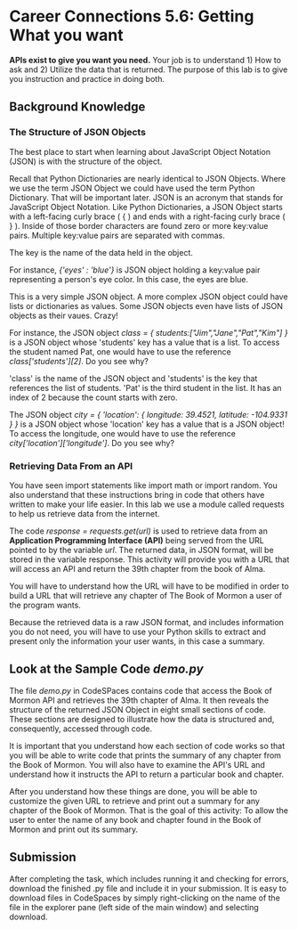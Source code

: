 # Career Connections 5.6: Getting What you want



**APIs exist to give you want you need.** Your job is to understand 1) How to ask and 2) Utilize the data that is returned. The purpose of this lab is to give you instruction and practice in doing both.
 

## Background Knowledge 

### The Structure of JSON Objects
The best place to start when learning about JavaScript Object Notation (JSON) is with the structure of the object.

Recall that Python Dictionaries are nearly identical to JSON Objects. Where we use the term JSON Object we could have used the term Python Dictionary. That will be important later.
JSON is an acronym that stands for JavaScript Object Notation. Like Python Dictionaries, a JSON Object starts with a left-facing curly brace ( { ) and ends with a right-facing curly brace ( } ). Inside of those border characters are found zero or more key:value pairs. Multiple key:value pairs are separated with commas. 

The key is the name of the data held in the object. 

For instance, _{'eyes' : 'blue'}_ is JSON object holding a key:value pair representing a person's eye color. In this case, the eyes are blue. 

This is a very simple JSON object. A more complex JSON object could have lists or dictionaries as values. Some  JSON objects even have lists of JSON objects as their vaues. Crazy!

For instance, the JSON object _class = { students:["Jim","Jane","Pat","Kim"] }_ is a JSON object whose 'students' key has a value that is a list.
To access the student named Pat, one would have to use the reference _class['students'][2]_. Do you see why? 

'class' is the name of the JSON object and 'students' is the key that references the list of students. 'Pat' is the third student in the list. It has an index of 2 because the count starts with zero.

The JSON object _city = { 'location': { longitude: 39.4521, latitude: -104.9331 } }_ is a JSON object whose 'location' key has a value that is a JSON object! To access the longitude, one would have to use the reference _city['location']['longitude']_. Do you see why?

### Retrieving Data From an API

You have seen import statements like import math or import random. You also understand that these instructions bring in code that others have written to make your life easier. In this lab we use a module called requests to help us retrieve data from the internet. 

The code _response = requests.get(url)_ is used to retrieve data from an **Application Programming Interface (API)** being served from the URL pointed to by the variable _url_. The returned data, in JSON format, will be stored in the variable response. This activity will provide you with a URL that will access an API and return the 39th chapter from the book of Alma. 

You will have to understand how the URL will have to be modified in order to build a URL that will retrieve any chapter of The Book of Mormon a user of the program wants.  

Because the retrieved data is a raw JSON format, and includes information you do not need, you will have to use your Python skills to extract and present only the information your user wants, in this case a summary. 

## Look at the Sample Code _demo.py_

The file _demo.py_ in CodeSPaces contains code that access the Book of Mormon API and retrieves the 39th chapter of Alma. It then reveals the structure of the returned JSON Object in eight small sections of code. These sections are designed to illustrate how the data is structured and, consequently, accessed through code.

It is important that you understand how each section of code works so that you will be able to write code that prints the summary of any chapter from the Book of Mormon. 
You will also have to examine the API's URL and understand how it instructs the API to return a particular book and chapter. 

After you understand how these things are done, you will be able to customize the given URL to retrieve and print out a summary for any chapter of the Book of Mormon. That is the goal of this activity: To allow the user to enter the name of any book and chapter found in the Book of Mormon and print out its summary.

## Submission

After completing the task, which includes running it and checking for errors, download the finished .py file and include it in your submission. It is easy to download files in CodeSpaces by simply right-clicking on the name of the file in the explorer pane (left side of the main window) and selecting download.








